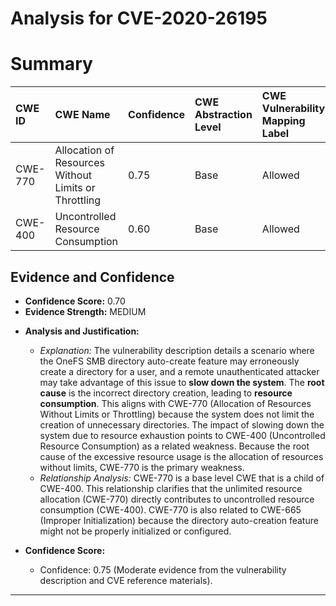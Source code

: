 # Analysis for CVE-2020-26195

# Summary
| CWE ID  | CWE Name                                                              | Confidence | CWE Abstraction Level | CWE Vulnerability Mapping Label | CWE-Vulnerability Mapping Notes |
| :-------- | :-------------------------------------------------------------------- | :--------- | :---------------------- | :------------------------------ | :------------------------------ |
| CWE-770 | Allocation of Resources Without Limits or Throttling                 | 0.75       | Base                    | Allowed                         | Primary CWE                     |
| CWE-400 | Uncontrolled Resource Consumption                                      | 0.60       | Base                    | Allowed                         | Secondary CWE                     |

## Evidence and Confidence

*   **Confidence Score:** 0.70
*   **Evidence Strength:** MEDIUM

- **Analysis and Justification:**
  - *Explanation:* The vulnerability description details a scenario where the OneFS SMB directory auto-create feature may erroneously create a directory for a user, and a remote unauthenticated attacker may take advantage of this issue to **slow down the system**. The **root cause** is the incorrect directory creation, leading to **resource consumption**. This aligns with CWE-770 (Allocation of Resources Without Limits or Throttling) because the system does not limit the creation of unnecessary directories. The impact of slowing down the system due to resource exhaustion points to CWE-400 (Uncontrolled Resource Consumption) as a related weakness. Because the root cause of the excessive resource usage is the allocation of resources without limits, CWE-770 is the primary weakness.
  - *Relationship Analysis:* CWE-770 is a base level CWE that is a child of CWE-400. This relationship clarifies that the unlimited resource allocation (CWE-770) directly contributes to uncontrolled resource consumption (CWE-400). CWE-770 is also related to CWE-665 (Improper Initialization) because the directory auto-creation feature might not be properly initialized or configured.

- **Confidence Score:**
  - Confidence: 0.75 (Moderate evidence from the vulnerability description and CVE reference materials).

---